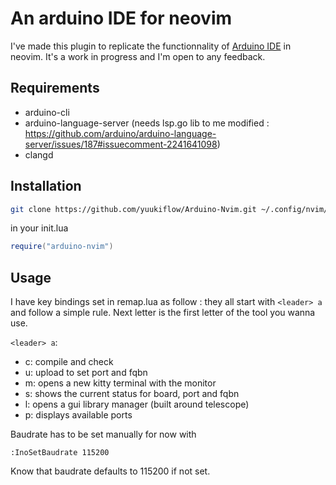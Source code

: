 # An arduino IDE for neovim

I've made this plugin to replicate the functionnality of [Arduino IDE](https://www.arduino.cc/en/Software/ArduinoIDE) in neovim. It's a work in progress and I'm open to any feedback.

## Requirements

- arduino-cli
- arduino-language-server (needs lsp.go lib to me modified : https://github.com/arduino/arduino-language-server/issues/187#issuecomment-2241641098)
- clangd

## Installation

```sh
git clone https://github.com/yuukiflow/Arduino-Nvim.git ~/.config/nvim/lua/Arduino-Nvim
```

in your init.lua

```lua
require("arduino-nvim")
```

## Usage

I have key bindings set in remap.lua as follow :
they all start with `<leader> a` and follow a simple rule.
Next letter is the first letter of the tool you wanna use.

`<leader> a`:
- c: compile and check
- u: upload to set port and fqbn
- m: opens a new kitty terminal with the monitor
- s: shows the current status for board, port and fqbn
- l: opens a gui library manager (built around telescope)
- p: displays available ports

Baudrate has to be set manually for now with
```
:InoSetBaudrate 115200
```
Know that baudrate defaults to 115200 if not set.
